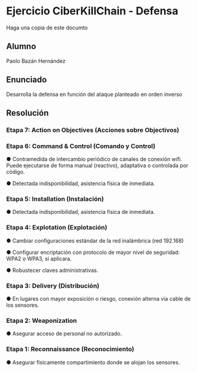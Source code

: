 # Ejercicio CiberKillChain - Defensa

Haga una copia de este documto

## Alumno

Paolo Bazán Hernández

## Enunciado

Desarrolla la defensa en función del ataque planteado en orden inverso

## Resolución

### **Etapa 7: Action on Objectives (Acciones sobre Objectivos)**


### **Etapa 6: Command & Control (Comando y Control)**

● Contramedida de intercambio periódico de canales de conexión wifi. Puede ejecutarse de forma manual (reactivo), adaptativa o controlada por código.

● Detectada indisponibilidad, asistencia física de inmediata.


### **Etapa 5: Installation (Instalación)**

● Detectada indisponibilidad, asistencia física de inmediata.

### **Etapa 4: Explotation (Explotación)**

● Cambiar configuraciones estándar de la red inalámbrica (red 192.168)

● Configurar encriptación con protocolo de mayor nivel de seguridad: WPA2 o WPA3, si aplicara.

● Robustecer claves administrativas.


### **Etapa 3: Delivery (Distribución)**

● En lugares con mayor exposición o riesgo, conexión alterna via cable de los sensores.

### **Etapa 2: Weaponization**

● Asegurar acceso de personal no autorizado.

### **Etapa 1: Reconnaissance (Reconocimiento)**

● Asegurar físicamente compartimiento donde se alojan los sensores. 

